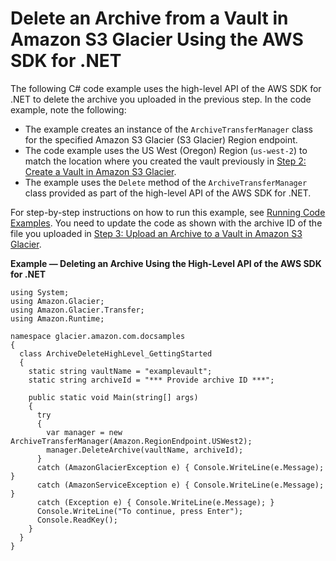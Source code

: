 # Delete an Archive from a Vault in Amazon S3 Glacier Using the AWS SDK for \.NET<a name="getting-started-delete-archive-dotnet"></a>

The following C\# code example uses the high\-level API of the AWS SDK for \.NET to delete the archive you uploaded in the previous step\. In the code example, note the following:

 
+ The example creates an instance of the `ArchiveTransferManager` class for the specified Amazon S3 Glacier \(S3 Glacier\) Region endpoint\.
+ The code example uses the US West \(Oregon\) Region \(`us-west-2`\) to match the location where you created the vault previously in [Step 2: Create a Vault in Amazon S3 Glacier](getting-started-create-vault.md)\. 
+ The example uses the `Delete` method of the `ArchiveTransferManager` class provided as part of the high\-level API of the AWS SDK for \.NET\. 

For step\-by\-step instructions on how to run this example, see [Running Code Examples](using-aws-sdk-for-dot-net.md#setting-up-and-testing-sdk-dotnet)\. You need to update the code as shown with the archive ID of the file you uploaded in [Step 3: Upload an Archive to a Vault in Amazon S3 Glacier](getting-started-upload-archive.md)\. 

**Example — Deleting an Archive Using the High\-Level API of the AWS SDK for \.NET**  <a name="GS_ExampleDeleteArchiveDotNet"></a>

```
using System;
using Amazon.Glacier;
using Amazon.Glacier.Transfer;
using Amazon.Runtime;

namespace glacier.amazon.com.docsamples
{
  class ArchiveDeleteHighLevel_GettingStarted
  {
    static string vaultName = "examplevault";
    static string archiveId = "*** Provide archive ID ***";

    public static void Main(string[] args)
    {
      try
      {
        var manager = new ArchiveTransferManager(Amazon.RegionEndpoint.USWest2);
        manager.DeleteArchive(vaultName, archiveId);
      }
      catch (AmazonGlacierException e) { Console.WriteLine(e.Message); }
      catch (AmazonServiceException e) { Console.WriteLine(e.Message); }
      catch (Exception e) { Console.WriteLine(e.Message); }
      Console.WriteLine("To continue, press Enter");
      Console.ReadKey();
    }
  }
}
```